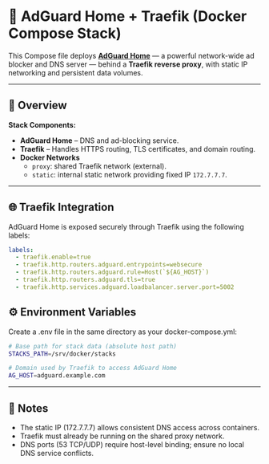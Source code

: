 # 🧰 AdGuard Home + Traefik (Docker Compose Stack)

This Compose file deploys [**AdGuard Home**](https://github.com/AdguardTeam/AdGuardHome) — a powerful network-wide ad blocker and DNS server — behind a **Traefik reverse proxy**, with static IP networking and persistent data volumes.

---

## 🚀 Overview

**Stack Components:**
- **AdGuard Home** – DNS and ad-blocking service.
- **Traefik** – Handles HTTPS routing, TLS certificates, and domain routing.
- **Docker Networks**  
  - `proxy`: shared Traefik network (external).  
  - `static`: internal static network providing fixed IP `172.7.7.7`.

---

## 🌐 Traefik Integration

AdGuard Home is exposed securely through Traefik using the following labels:

```yaml
labels:
  - traefik.enable=true
  - traefik.http.routers.adguard.entrypoints=websecure
  - traefik.http.routers.adguard.rule=Host(`${AG_HOST}`)
  - traefik.http.routers.adguard.tls=true
  - traefik.http.services.adguard.loadbalancer.server.port=5002
```

## ⚙️ Environment Variables

Create a .env file in the same directory as your docker-compose.yml:

```bash
# Base path for stack data (absolute host path)
STACKS_PATH=/srv/docker/stacks

# Domain used by Traefik to access AdGuard Home
AG_HOST=adguard.example.com
```

---
## 🧾 Notes

- The static IP (172.7.7.7) allows consistent DNS access across containers.
- Traefik must already be running on the shared proxy network.
- DNS ports (53 TCP/UDP) require host-level binding; ensure no local DNS service conflicts.
